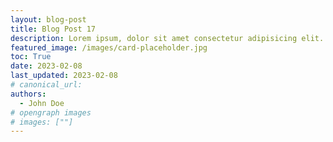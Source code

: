 ```yaml
---
layout: blog-post
title: Blog Post 17
description: Lorem ipsum, dolor sit amet consectetur adipisicing elit. Soluta optio non dolor perferendis dolor adipisicing elit.
featured_image: /images/card-placeholder.jpg
toc: True
date: 2023-02-08
last_updated: 2023-02-08
# canonical_url:
authors:
  - John Doe
# opengraph images
# images: [""]
---
```

